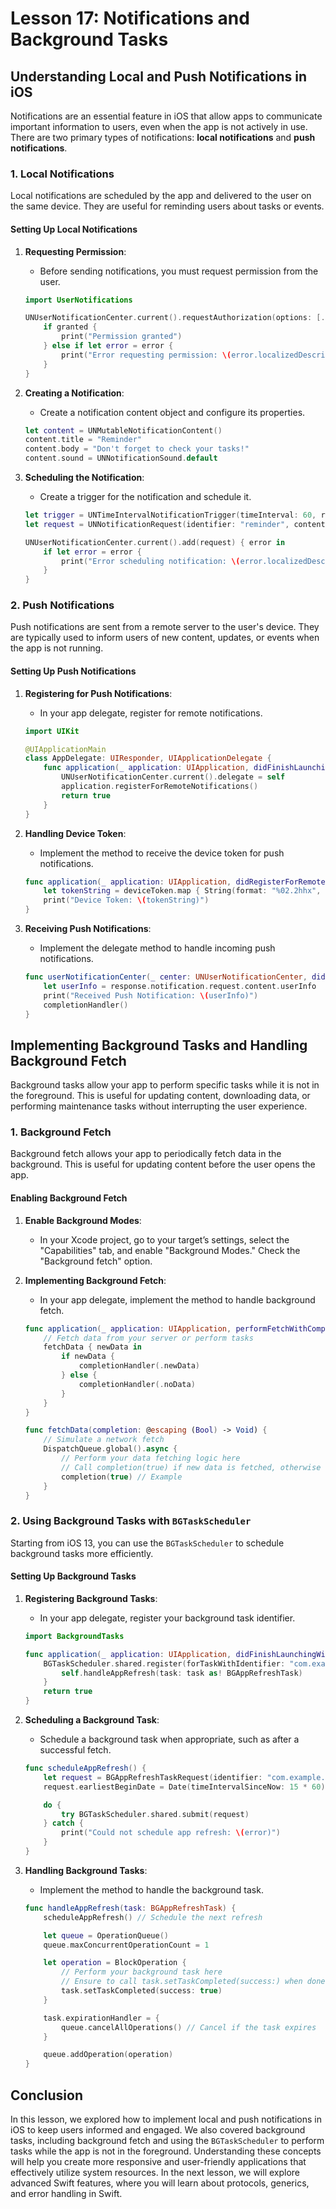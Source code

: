 # Lesson 17: Notifications and Background Tasks

## Understanding Local and Push Notifications in iOS

Notifications are an essential feature in iOS that allow apps to communicate important information to users, even when the app is not actively in use. There are two primary types of notifications: **local notifications** and **push notifications**.

### 1. Local Notifications

Local notifications are scheduled by the app and delivered to the user on the same device. They are useful for reminding users about tasks or events.

#### Setting Up Local Notifications

1. **Requesting Permission**:
   - Before sending notifications, you must request permission from the user.
   ```swift
   import UserNotifications

   UNUserNotificationCenter.current().requestAuthorization(options: [.alert, .sound, .badge]) { granted, error in
       if granted {
           print("Permission granted")
       } else if let error = error {
           print("Error requesting permission: \(error.localizedDescription)")
       }
   }
   ```

2. **Creating a Notification**:
   - Create a notification content object and configure its properties.
   ```swift
   let content = UNMutableNotificationContent()
   content.title = "Reminder"
   content.body = "Don't forget to check your tasks!"
   content.sound = UNNotificationSound.default
   ```

3. **Scheduling the Notification**:
   - Create a trigger for the notification and schedule it.
   ```swift
   let trigger = UNTimeIntervalNotificationTrigger(timeInterval: 60, repeats: false) // Trigger after 60 seconds
   let request = UNNotificationRequest(identifier: "reminder", content: content, trigger: trigger)

   UNUserNotificationCenter.current().add(request) { error in
       if let error = error {
           print("Error scheduling notification: \(error.localizedDescription)")
       }
   }
   ```

### 2. Push Notifications

Push notifications are sent from a remote server to the user's device. They are typically used to inform users of new content, updates, or events when the app is not running.

#### Setting Up Push Notifications

1. **Registering for Push Notifications**:
   - In your app delegate, register for remote notifications.
   ```swift
   import UIKit

   @UIApplicationMain
   class AppDelegate: UIResponder, UIApplicationDelegate {
       func application(_ application: UIApplication, didFinishLaunchingWithOptions launchOptions: [UIApplication.LaunchOptionsKey: Any]?) -> Bool {
           UNUserNotificationCenter.current().delegate = self
           application.registerForRemoteNotifications()
           return true
       }
   }
   ```

2. **Handling Device Token**:
   - Implement the method to receive the device token for push notifications.
   ```swift
   func application(_ application: UIApplication, didRegisterForRemoteNotificationsWithDeviceToken deviceToken: Data) {
       let tokenString = deviceToken.map { String(format: "%02.2hhx", $0) }.joined()
       print("Device Token: \(tokenString)")
   }
   ```

3. **Receiving Push Notifications**:
   - Implement the delegate method to handle incoming push notifications.
   ```swift
   func userNotificationCenter(_ center: UNUserNotificationCenter, didReceive response: UNNotificationResponse, withCompletionHandler completionHandler: @escaping () -> Void) {
       let userInfo = response.notification.request.content.userInfo
       print("Received Push Notification: \(userInfo)")
       completionHandler()
   }
   ```

## Implementing Background Tasks and Handling Background Fetch

Background tasks allow your app to perform specific tasks while it is not in the foreground. This is useful for updating content, downloading data, or performing maintenance tasks without interrupting the user experience.

### 1. Background Fetch

Background fetch allows your app to periodically fetch data in the background. This is useful for updating content before the user opens the app.

#### Enabling Background Fetch

1. **Enable Background Modes**:
   - In your Xcode project, go to your target’s settings, select the "Capabilities" tab, and enable "Background Modes." Check the "Background fetch" option.

2. **Implementing Background Fetch**:
   - In your app delegate, implement the method to handle background fetch.
   ```swift
   func application(_ application: UIApplication, performFetchWithCompletionHandler completionHandler: @escaping (UIBackgroundFetchResult) -> Void) {
       // Fetch data from your server or perform tasks
       fetchData { newData in
           if newData {
               completionHandler(.newData)
           } else {
               completionHandler(.noData)
           }
       }
   }

   func fetchData(completion: @escaping (Bool) -> Void) {
       // Simulate a network fetch
       DispatchQueue.global().async {
           // Perform your data fetching logic here
           // Call completion(true) if new data is fetched, otherwise completion(false)
           completion(true) // Example
       }
   }
   ```

### 2. Using Background Tasks with `BGTaskScheduler`

Starting from iOS 13, you can use the `BGTaskScheduler` to schedule background tasks more efficiently.

#### Setting Up Background Tasks

1. **Registering Background Tasks**:
   - In your app delegate, register your background task identifier.
   ```swift
   import BackgroundTasks

   func application(_ application: UIApplication, didFinishLaunchingWithOptions launchOptions: [UIApplication.LaunchOptionsKey: Any]?) -> Bool {
       BGTaskScheduler.shared.register(forTaskWithIdentifier: "com.example.app.refresh", using: nil) { task in
           self.handleAppRefresh(task: task as! BGAppRefreshTask)
       }
       return true
   }
   ```

2. **Scheduling a Background Task**:
   - Schedule a background task when appropriate, such as after a successful fetch.
   ```swift
   func scheduleAppRefresh() {
       let request = BGAppRefreshTaskRequest(identifier: "com.example.app.refresh")
       request.earliestBeginDate = Date(timeIntervalSinceNow: 15 * 60) // 15 minutes from now

       do {
           try BGTaskScheduler.shared.submit(request)
       } catch {
           print("Could not schedule app refresh: \(error)")
       }
   }
   ```

3. **Handling Background Tasks**:
   - Implement the method to handle the background task.
   ```swift
   func handleAppRefresh(task: BGAppRefreshTask) {
       scheduleAppRefresh() // Schedule the next refresh

       let queue = OperationQueue()
       queue.maxConcurrentOperationCount = 1

       let operation = BlockOperation {
           // Perform your background task here
           // Ensure to call task.setTaskCompleted(success:) when done
           task.setTaskCompleted(success: true)
       }

       task.expirationHandler = {
           queue.cancelAllOperations() // Cancel if the task expires
       }

       queue.addOperation(operation)
   }
   ```

## Conclusion

In this lesson, we explored how to implement local and push notifications in iOS to keep users informed and engaged. We also covered background tasks, including background fetch and using the `BGTaskScheduler` to perform tasks while the app is not in the foreground. Understanding these concepts will help you create more responsive and user-friendly applications that effectively utilize system resources. In the next lesson, we will explore advanced Swift features, where you will learn about protocols, generics, and error handling in Swift.